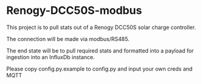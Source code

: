 # Renogy-DCC50S-modbus

This project is to pull stats out of a Renogy DCC50S solar charge controller.

The connection will be made via modbus/RS485. 

The end state will be to pull required stats and formatted into a payload for ingestion into an InfluxDb instance.

Please copy config.py.example to config.py and input your own creds and MQTT